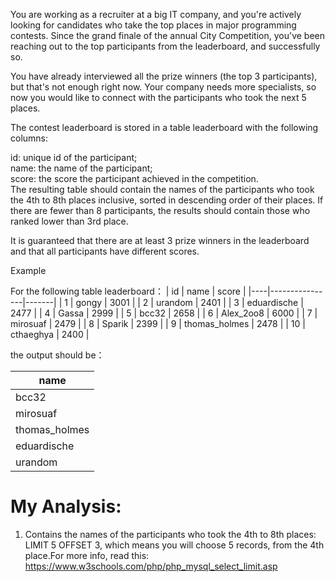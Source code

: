 You are working as a recruiter at a big IT company, and you're actively looking for candidates who take the top places in major programming contests. Since the grand finale of the annual City Competition, you've been reaching out to the top participants from the leaderboard, and successfully so.

You have already interviewed all the prize winners (the top 3 participants), but that's not enough right now. Your company needs more specialists, so now you would like to connect with the participants who took the next 5 places.

The contest leaderboard is stored in a table leaderboard with the following columns:

id: unique id of the participant;  
name: the name of the participant;  
score: the score the participant achieved in the competition.  
The resulting table should contain the names of the participants who took the 4th to 8th places inclusive, sorted in descending order of their places. If there are fewer than 8 participants, the results should contain those who ranked lower than 3rd place.  

It is guaranteed that there are at least 3 prize winners in the leaderboard and that all participants have different scores.

Example

For the following table leaderboard：
| id | name           | score |
|----|----------------|-------|
| 1  | gongy          | 3001  |
| 2  | urandom        | 2401  |
| 3  | eduardische    | 2477  |
| 4  | Gassa          | 2999  |
| 5  | bcc32          | 2658  |
| 6  | Alex\_2oo8     | 6000  |
| 7  | mirosuaf       | 2479  |
| 8  | Sparik         | 2399  |
| 9  | thomas\_holmes | 2478  |
| 10 | cthaeghya      | 2400  |

the output should be：

| name           |
|----------------|
| bcc32          |
| mirosuaf       |
| thomas\_holmes |
| eduardische    |
| urandom        |

# My Analysis:
1. Contains the names of the participants who took the 4th to 8th places: LIMIT 5 OFFSET 3, which means you will choose 5 records, from the 4th place.For more info, read this:
https://www.w3schools.com/php/php_mysql_select_limit.asp

